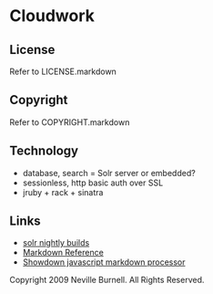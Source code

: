 Cloudwork
=========

License
-------
Refer to LICENSE.markdown

Copyright
---------
Refer to COPYRIGHT.markdown

Technology
----------
- database, search = Solr server or embedded?
- sessionless, http basic auth over SSL
- jruby + rack + sinatra

Links
-----
- [solr nightly builds][1]
- [Markdown Reference][2]
- [Showdown javascript markdown processor][3]

[1]:http://people.apache.org/builds/lucene/solr/nightly/
[2]:http://daringfireball.net/projects/markdown/
[3]:http://attacklab.net/showdown/

Copyright 2009 Neville Burnell. All Rights Reserved.